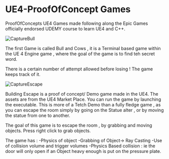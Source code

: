# UE4-ProofOfConcept Games
ProofOfConcepts UE4 Games made following along the Epic Games officially endorsed UDEMY course to learn  UE4 and C++.

![CaptureBull](https://user-images.githubusercontent.com/17762123/122571092-a76d9280-d04c-11eb-8256-86ff93192786.PNG)




The first Game is called Bull and Cows , it is a Terminal based game within the UE 4 Engine game , where the goal of the game is to find teh secret word.

There is a certain number of attempt allowed before losing !  The game keeps track of it.

![CaptureEscape](https://user-images.githubusercontent.com/17762123/122570685-4645bf00-d04c-11eb-975b-768fc5ab6f5e.PNG)


Building Escape is a proof of concept/ Demo game made in the UE4. The assets are from the UE4 Market Place.
You can run the game by launching the executable.
This is more of a Tetch Demo than a fully fledge game , as you can escape the room simply by going on the Statue alter , or by moving the statue from one to another.

The goal of this game is to escape the room , by grabbing and moving objects. Press right click to grab objects.

The game has :
-Physics of object 
-Grabbing of Object-> Ray Casting
-Use of collision volume and trigger volumes 
-Physics Based collision : ie the door will only open if an Object heavy enough is put on the pressure plate.


